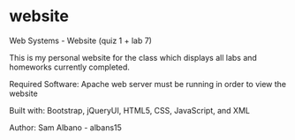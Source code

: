 # website
Web Systems - Website (quiz 1 + lab 7)

This is my personal website for the class which displays all labs and homeworks currently completed.

Required Software: Apache web server must be running in order to view the website

Built with: Bootstrap, jQueryUI, HTML5, CSS, JavaScript, and XML

Author: Sam Albano - albans15


